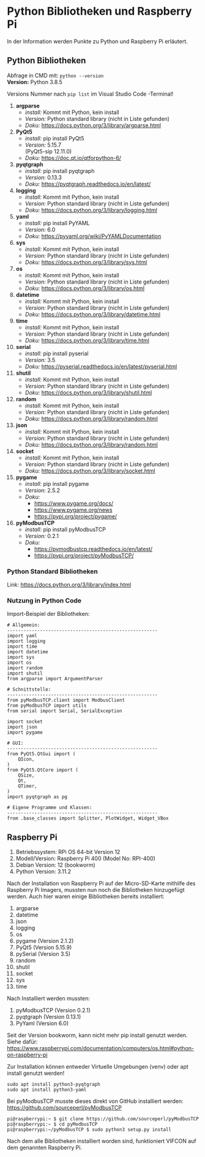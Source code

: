 # Python Bibliotheken und Raspberry Pi

In der Information werden Punkte zu Python und Raspberry Pi erläutert.

## Python Bibliotheken

Abfrage in CMD mit: `python --version`    
**Version:** Python 3.8.5

Versions Nummer nach `pip list` im Visual Studio Code -Terminal!

1. **argparse**
    - *install:* Kommt mit Python, kein install
    - *Version:* Python standard library (nicht in Liste gefunden)
    - *Doku:* https://docs.python.org/3/library/argparse.html
2. **PyQt5**
    - *install:* pip install PyQt5
    - *Version:* 5.15.7   
    (PyQt5-sip 12.11.0)
    - *Doku:* https://doc.qt.io/qtforpython-6/
3. **pyqtgraph**
    - *install:* pip install pyqtgraph
    - *Version:* 0.13.3
    - *Doku:* https://pyqtgraph.readthedocs.io/en/latest/
4. **logging**
    - *install:* Kommt mit Python, kein install
    - *Version:* Python standard library (nicht in Liste gefunden)
    - *Doku:* https://docs.python.org/3/library/logging.html
5. **yaml**
    - *install:* pip install PyYAML
    - *Version:* 6.0
    - *Doku:* https://pyyaml.org/wiki/PyYAMLDocumentation
6. **sys**
    - *install:* Kommt mit Python, kein install
    - *Version:* Python standard library (nicht in Liste gefunden)
    - *Doku:* https://docs.python.org/3/library/sys.html
7. **os**
    - *install:* Kommt mit Python, kein install
    - *Version:* Python standard library (nicht in Liste gefunden)
    - *Doku:* https://docs.python.org/3/library/os.html
8. **datetime**
    - *install:* Kommt mit Python, kein install
    - *Version:* Python standard library (nicht in Liste gefunden)
    - *Doku:* https://docs.python.org/3/library/datetime.html
9. **time**
    - *install:* Kommt mit Python, kein install
    - *Version:* Python standard library (nicht in Liste gefunden)
    - *Doku:* https://docs.python.org/3/library/time.html
10. **serial**
    - *install:* pip install pyserial
    - *Version:* 3.5
    - *Doku:* https://pyserial.readthedocs.io/en/latest/pyserial.html
11. **shutil**
    - *install:* Kommt mit Python, kein install 
    - *Version:* Python standard library (nicht in Liste gefunden) 
    - *Doku:* https://docs.python.org/3/library/shutil.html
12. **random**
    - *install:* Kommt mit Python, kein install 
    - *Version:* Python standard library (nicht in Liste gefunden)
    - *Doku:* https://docs.python.org/3/library/random.html
13. **json**
    - *install:* Kommt mit Python, kein install
    - *Version:* Python standard library (nicht in Liste gefunden)
    - *Doku:* https://docs.python.org/3/library/random.html
14. **socket**
    - *install:* Kommt mit Python, kein install
    - *Version:* Python standard library (nicht in Liste gefunden)
    - *Doku:* https://docs.python.org/3/library/socket.html
15. **pygame**
    - *install:* pip install pygame
    - *Version:* 2.5.2
    - *Doku:* 
        - https://www.pygame.org/docs/
        - https://www.pygame.org/news
        - https://pypi.org/project/pygame/  
16. **pyModbusTCP**    
    - *install:* pip install pyModbusTCP
    - *Version:* 0.2.1
    - *Doku:* 
        - https://pymodbustcp.readthedocs.io/en/latest/
        - https://pypi.org/project/pyModbusTCP/      

### Python Standard Bibliotheken
Link: https://docs.python.org/3/library/index.html

### Nutzung in Python Code

Import-Beispiel der Bibliotheken:
```
# Allgemein:
-------------------------------------------------------
import yaml
import logging
import time
import datetime
import sys
import os
import random
import shutil
from argparse import ArgumentParser

# Schnittstelle:
-------------------------------------------------------
from pyModbusTCP.client import ModbusClient
from pyModbusTCP import utils
from serial import Serial, SerialException

import socket   
import json
import pygame

# GUI:
-------------------------------------------------------
from PyQt5.QtGui import (
    QIcon, 
)
from PyQt5.QtCore import (
    QSize,
    Qt,
    QTimer,
)
import pyqtgraph as pg

# Eigene Programme und Klassen:
-------------------------------------------------------
from .base_classes import Splitter, PlotWidget, Widget_VBox
```

## Raspberry Pi

1. Betriebssystem: RPi OS 64-bit Version 12
2. Modell/Version: Raspberry Pi 400 (Model No: RPI-400)
3. Debian Version: 12 (bookworm)
4. Python Version: 3.11.2

Nach der Installation von Raspberry Pi auf der Micro-SD-Karte mithilfe des Raspberry Pi Imagers, mussten nun noch die Bibliotheken hinzugefügt werden. Auch hier waren einige Bibliotheken bereits installiert:

1. argparse
2. datetime
3. json
4. logging
5. os
6. pygame (Version 2.1.2)
7. PyQt5 (Version 5.15.9)
8. pySerial (Version 3.5)
9. random
10. shutil
11. socket
12. sys
13. time 

Nach Installiert werden mussten:

1. pyModbusTCP (Version 0.2.1)
2. pyqtgraph (Version 0.13.1) 
3. PyYaml (Version 6.0)

Seit der Version bookworm, kann nicht mehr pip install genutzt werden. Siehe dafür: https://www.raspberrypi.com/documentation/computers/os.html#python-on-raspberry-pi

Zur Installation können entweder Virtuelle Umgebungen (venv) oder apt install genutzt werden!

```
sudo apt install python3-pyqtgraph
sudo apt install python3-yaml
```

Bei pyModbusTCP musste dieses direkt von GitHub installiert werden: https://github.com/sourceperl/pyModbusTCP 

```
pi@raspberrypi:~ $ git clone https://github.com/sourceperl/pyModbusTCP
pi@raspberrypi:~ $ cd pyModbusTCP
pi@raspberrypi:~/pyModbusTCP $ sudo python3 setup.py install
```

Nach dem alle Bibliotheken installiert worden sind, funktioniert VIFCON auf dem genannten Raspberry Pi. 